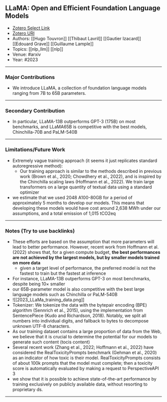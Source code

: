 LLaMA: Open and Efficient Foundation Language Models
---
- [Zotero Select Link](zotero://select/groups/2480461/items/2IEE9EHA)
- [Zotero URI](https://www.zotero.org/groups/2480461/items/2IEE9EHA)
- Authors: [[Hugo Touvron]] [[Thibaut Lavril]] [[Gautier Izacard]] [[Edouard Grave]] [[Guillaume Lample]]
- Topics: [[nlp_llm]] [[nlp]]
- Venue: #arxiv
- Year: #2023

---
### Major Contributions
- We introduce LLaMA, a collection of foundation language models ranging from 7B to 65B parameters.
---
### Secondary Contribution
- In particular, LLaMA-13B outperforms GPT-3 (175B) on most benchmarks, and LLaMA65B is competitive with the best models, Chinchilla-70B and PaLM-540B
---
### Limitations/Future Work
- Extremely vague training approach (it seems it just replicates standard autoregressive method):
	- Our training approach is similar to the methods described in previous work (Brown et al., 2020; Chowdhery et al., 2022), and is inspired by the Chinchilla scaling laws (Hoffmann et al., 2022). We train large transformers on a large quantity of textual data using a standard optimizer
- we estimate that we used 2048 A100-80GB for a period of approximately 5 months to develop our models. This means that developing these models would have cost around 2,638 MWh under our assumptions, and a total emission of 1,015 tCO2eq
---
### Notes (Try to use backlinks)
- These efforts are based on the assumption that more parameters will lead to better performance. However, recent work from Hoffmann et al. (2022) shows that, for a given compute budget, **the best performances are not achieved by the largest models, but by smaller models trained on more data**
	- given a target level of performance, the preferred model is not the fastest to train but the fastest at inference
- For instance, LLaMA-13B outperforms GPT-3 on most benchmarks, despite being 10× smaller
- our 65B-parameter model is also competitive with the best large language models such as Chinchilla or PaLM-540B
- ![[2023_LLaMa_training_data.png]]
- Tokenizer: We tokenize the data with the bytepair encoding (BPE) algorithm (Sennrich et al., 2015), using the implementation from SentencePiece (Kudo and Richardson, 2018). Notably, we split all numbers into individual digits, and fallback to bytes to decompose unknown UTF-8 characters.
- As our training dataset contains a large proportion of data from the Web, we believe that it is crucial to determine the potential for our models to generate such content (tocis content)
- Several recent work (Zhang et al., 2022; Hoffmann et al., 2022) have considered the RealToxicityPrompts benchmark (Gehman et al., 2020) as an indicator of how toxic is their model. RealToxicityPrompts consists of about 100k prompts that the model must complete; then a toxicity score is automatically evaluated by making a request to PerspectiveAPI 3
- we show that it is possible to achieve state-of-the-art performance by training exclusively on publicly available data, without resorting to proprietary ds.
---
